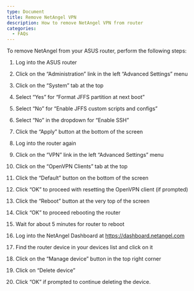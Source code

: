 ```yaml
---
type: Document
title: Remove NetAngel VPN
description: How to remove NetAngel VPN from router
categories:
  - FAQs
---
```

To remove NetAngel from your ASUS router, perform the following steps: 



1. Log into the ASUS router

2. Click on the “Administration” link in the left “Advanced Settings” menu

3. Click on the “System” tab at the top

4. Select “Yes” for “Format JFFS partition at next boot”

5. Select “No” for “Enable JFFS custom scripts and configs”

6. Select “No” in the dropdown for “Enable SSH”

7. Click the “Apply” button at the bottom of the screen

8. Log into the router again

9. Click on the “VPN” link in the left “Advanced Settings” menu

10. Click on the “OpenVPN Clients” tab at the top

11. Click the “Default” button on the bottom of the screen

12. Click “OK” to proceed with resetting the OpenVPN client (if prompted)

13. Click the “Reboot” button at the very top of the screen

14. Click “OK” to proceed rebooting the router

15. Wait for about 5 minutes for router to reboot

16. Log into the NetAngel Dashboard at https://dashboard.netangel.com

17. Find the router device in your devices list and click on it

18. Click on the “Manage device” button in the top right corner

19. Click on “Delete device”

20. Click “OK” if prompted to continue deleting the device.
